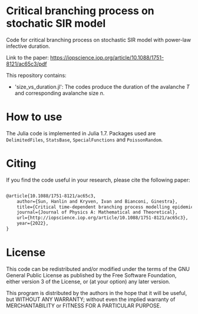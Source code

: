 # Critical branching process on stochatic SIR model

Code for critical branching process on stochastic SIR model with power-law infective duration. 

Link to the paper: https://iopscience.iop.org/article/10.1088/1751-8121/ac65c3/pdf

This repository contains:

- 'size_vs_duration.jl': The codes produce the duration of the avalanche $`T`$ and corresponding avalanche size $`n`$.

# How to use
The Julia code is implemented in Julia 1.7. Packages used are `DelimitedFiles`, `StatsBase`, `SpecialFunctions` and `PoissonRandom`.

# Citing
If you find the code useful in your research, please cite the following paper:

```latex

@article{10.1088/1751-8121/ac65c3,
	author={Sun, Hanlin and Kryven, Ivan and Bianconi, Ginestra},
	title={Critical time-dependent branching process modelling epidemic spreading with containment measures},
	journal={Journal of Physics A: Mathematical and Theoretical},
	url={http://iopscience.iop.org/article/10.1088/1751-8121/ac65c3},
	year={2022},
}
```
# License
This code can be redistributed and/or modified under the terms of the GNU General Public License as published by the Free Software Foundation, either version 3 of the License, or (at your option) any later version.
  
This program is distributed by the authors in the hope that it will be useful, but WITHOUT ANY WARRANTY; without even the implied warranty of MERCHANTABILITY or FITNESS FOR A PARTICULAR PURPOSE.
